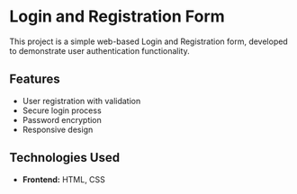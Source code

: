 # Login and Registration Form

This project is a simple web-based Login and Registration form, developed to demonstrate user authentication functionality.

## Features
- User registration with validation
- Secure login process
- Password encryption
- Responsive design

## Technologies Used
- **Frontend:** HTML, CSS
